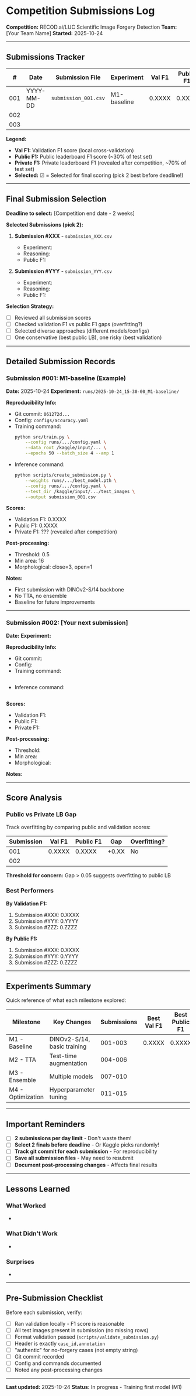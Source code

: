 # Competition Submissions Log

**Competition:** RECOD.ai/LUC Scientific Image Forgery Detection
**Team:** [Your Team Name]
**Started:** 2025-10-24

---

## Submissions Tracker

| # | Date | Submission File | Experiment | Val F1 | Public F1 | Private F1 | Selected | Notes |
|---|------|----------------|------------|--------|-----------|------------|----------|-------|
| 001 | YYYY-MM-DD | `submission_001.csv` | M1-baseline | 0.XXXX | 0.XXXX | ??? | ☐ | First baseline submission |
| 002 | | | | | | ??? | ☐ | |
| 003 | | | | | | ??? | ☐ | |

**Legend:**
- **Val F1:** Validation F1 score (local cross-validation)
- **Public F1:** Public leaderboard F1 score (~30% of test set)
- **Private F1:** Private leaderboard F1 (revealed after competition, ~70% of test set)
- **Selected:** ☑ = Selected for final scoring (pick 2 best before deadline!)

---

## Final Submission Selection

**Deadline to select:** [Competition end date - 2 weeks]

**Selected Submissions (pick 2):**

1. **Submission #XXX** - `submission_XXX.csv`
   - Experiment:
   - Reasoning:
   - Public F1:

2. **Submission #YYY** - `submission_YYY.csv`
   - Experiment:
   - Reasoning:
   - Public F1:

**Selection Strategy:**
- [ ] Reviewed all submission scores
- [ ] Checked validation F1 vs public F1 gaps (overfitting?)
- [ ] Selected diverse approaches (different models/configs)
- [ ] One conservative (best public LB), one risky (best validation)

---

## Detailed Submission Records

### Submission #001: M1-baseline (Example)

**Date:** 2025-10-24
**Experiment:** `runs/2025-10-24_15-30-00_M1-baseline/`

**Reproducibility Info:**
- Git commit: `061272d...`
- Config: `configs/accuracy.yaml`
- Training command:
  ```bash
  python src/train.py \
      --config runs/.../config.yaml \
      --data_root /kaggle/input/... \
      --epochs 50 --batch_size 4 --amp 1
  ```
- Inference command:
  ```bash
  python scripts/create_submission.py \
      --weights runs/.../best_model.pth \
      --config runs/.../config.yaml \
      --test_dir /kaggle/input/.../test_images \
      --output submission_001.csv
  ```

**Scores:**
- Validation F1: 0.XXXX
- Public F1: 0.XXXX
- Private F1: ??? (revealed after competition)

**Post-processing:**
- Threshold: 0.5
- Min area: 16
- Morphological: close=3, open=1

**Notes:**
- First submission with DINOv2-S/14 backbone
- No TTA, no ensemble
- Baseline for future improvements

---

### Submission #002: [Your next submission]

**Date:**
**Experiment:**

**Reproducibility Info:**
- Git commit:
- Config:
- Training command:
  ```bash

  ```
- Inference command:
  ```bash

  ```

**Scores:**
- Validation F1:
- Public F1:
- Private F1:

**Post-processing:**
- Threshold:
- Min area:
- Morphological:

**Notes:**


---

## Score Analysis

### Public vs Private LB Gap

Track overfitting by comparing public and validation scores:

| Submission | Val F1 | Public F1 | Gap | Overfitting? |
|------------|--------|-----------|-----|--------------|
| 001 | 0.XXXX | 0.XXXX | +0.XX | No |
| 002 | | | | |

**Threshold for concern:** Gap > 0.05 suggests overfitting to public LB

### Best Performers

**By Validation F1:**
1. Submission #XXX: 0.XXXX
2. Submission #YYY: 0.YYYY
3. Submission #ZZZ: 0.ZZZZ

**By Public F1:**
1. Submission #XXX: 0.XXXX
2. Submission #YYY: 0.YYYY
3. Submission #ZZZ: 0.ZZZZ

---

## Experiments Summary

Quick reference of what each milestone explored:

| Milestone | Key Changes | Submissions | Best Val F1 | Best Public F1 |
|-----------|-------------|-------------|-------------|----------------|
| M1 - Baseline | DINOv2-S/14, basic training | 001-003 | 0.XXXX | 0.XXXX |
| M2 - TTA | Test-time augmentation | 004-006 | | |
| M3 - Ensemble | Multiple models | 007-010 | | |
| M4 - Optimization | Hyperparameter tuning | 011-015 | | |

---

## Important Reminders

- [ ] **2 submissions per day limit** - Don't waste them!
- [ ] **Select 2 finals before deadline** - Or Kaggle picks randomly!
- [ ] **Track git commit for each submission** - For reproducibility
- [ ] **Save all submission files** - May need to resubmit
- [ ] **Document post-processing changes** - Affects final results

---

## Lessons Learned

### What Worked
-

### What Didn't Work
-

### Surprises
-

---

## Pre-Submission Checklist

Before each submission, verify:

- [ ] Ran validation locally - F1 score is reasonable
- [ ] All test images present in submission (no missing rows)
- [ ] Format validation passed (`scripts/validate_submission.py`)
- [ ] Header is exactly `case_id,annotation`
- [ ] "authentic" for no-forgery cases (not empty string)
- [ ] Git commit recorded
- [ ] Config and commands documented
- [ ] Noted any post-processing changes

---

**Last updated:** 2025-10-24
**Status:** In progress - Training first model (M1)
